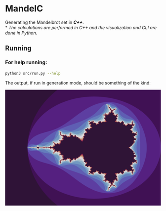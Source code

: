 # MandelC

Generating the Mandelbrot set in ***C++***.  
\* *The calculations are performed in C++ and the visualization and CLI are done in Python.* 

## Running

### For help running: 

```sh
python3 src/run.py --help
```


The output, if run in generation mode, should be something of the kind\:  


![MandelBrotSet](./image2.png)
